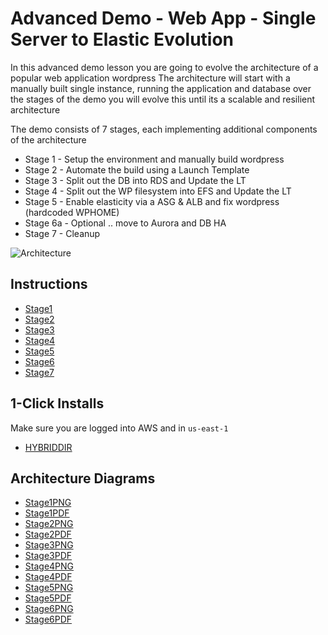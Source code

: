 # Advanced Demo - Web App - Single Server to Elastic Evolution

In this advanced demo lesson you are going to evolve the architecture of a popular web application wordpress
The architecture will start with a manually built single instance, running the application and database
over the stages of the demo you will evolve this until its a scalable and resilient architecture

The demo consists of 7 stages, each implementing additional components of the architecture  

- Stage 1 - Setup the environment and manually build wordpress  
- Stage 2 - Automate the build using a Launch Template  
- Stage 3 - Split out the DB into RDS and Update the LT 
- Stage 4 - Split out the WP filesystem into EFS and Update the LT
- Stage 5 - Enable elasticity via a ASG & ALB and fix wordpress (hardcoded WPHOME)
- Stage 6a - Optional .. move to Aurora and DB HA  
- Stage 7 - Cleanup  

![Architecture](https://github.com/acantril/learn-cantrill-io-labs/raw/master/aws-elastic-wordpress-evolution/ArchitectureEvolution.png)

## Instructions

- [Stage1](https://github.com/acantril/learn-cantrill-io-labs/blob/master/aws-elastic-wordpress-evolution/02_LABINSTRUCTIONS/STAGE1%20-%20Setup%20and%20Manual%20wordpress%20build.md)
- [Stage2](https://github.com/acantril/learn-cantrill-io-labs/blob/master/aws-elastic-wordpress-evolution/02_LABINSTRUCTIONS/STAGE2%20-%20Automate%20the%20build%20using%20a%20Launch%20Template.md)
- [Stage3](https://github.com/acantril/learn-cantrill-io-labs/blob/master/aws-elastic-wordpress-evolution/02_LABINSTRUCTIONS/STAGE3%20-%20Add%20RDS%20and%20Update%20the%20LT.md)
- [Stage4](https://github.com/acantril/learn-cantrill-io-labs/blob/master/aws-elastic-wordpress-evolution/02_LABINSTRUCTIONS/STAGE4%20-%20Add%20EFS%20and%20Update%20the%20LT.md)
- [Stage5](https://github.com/acantril/learn-cantrill-io-labs/blob/master/aws-elastic-wordpress-evolution/02_LABINSTRUCTIONS/STAGE5%20-%20Add%20an%20ELB%20and%20ASG.md)
- [Stage6](https://github.com/acantril/learn-cantrill-io-labs/blob/master/aws-elastic-wordpress-evolution/02_LABINSTRUCTIONS/STAGE6%20-%20Optional%20Aurora.md)
- [Stage7](https://github.com/acantril/learn-cantrill-io-labs/blob/master/aws-elastic-wordpress-evolution/02_LABINSTRUCTIONS/STAGE7%20-%20CLEANUP.md)


## 1-Click Installs
Make sure you are logged into AWS and in `us-east-1`  

- [HYBRIDDIR](https://console.aws.amazon.com/cloudformation/home?region=us-east-1#/stacks/quickcreate?templateURL=https://learn-cantrill-labs.s3.amazonaws.com/aws-elastic-wordpress-evolution/A4LVPC.yaml&stackName=A4LVPC)

## Architecture Diagrams

- [Stage1PNG](https://github.com/acantril/learn-cantrill-io-labs/raw/master/aws-elastic-wordpress-evolution/ArchitectureEvolution.png)
- [Stage1PDF](https://github.com/acantril/learn-cantrill-io-labs/raw/master/aws-elastic-wordpress-evolution/ArchitectureEvolution.png)
- [Stage2PNG](https://github.com/acantril/learn-cantrill-io-labs/raw/master/aws-elastic-wordpress-evolution/ArchitectureEvolution.png)
- [Stage2PDF](https://github.com/acantril/learn-cantrill-io-labs/raw/master/aws-elastic-wordpress-evolution/ArchitectureEvolution.png)
- [Stage3PNG](https://github.com/acantril/learn-cantrill-io-labs/raw/master/aws-elastic-wordpress-evolution/ArchitectureEvolution.png)
- [Stage3PDF](https://github.com/acantril/learn-cantrill-io-labs/raw/master/aws-elastic-wordpress-evolution/ArchitectureEvolution.png)
- [Stage4PNG](https://github.com/acantril/learn-cantrill-io-labs/raw/master/aws-elastic-wordpress-evolution/ArchitectureEvolution.png)
- [Stage4PDF](https://github.com/acantril/learn-cantrill-io-labs/raw/master/aws-elastic-wordpress-evolution/ArchitectureEvolution.png)
- [Stage5PNG](https://github.com/acantril/learn-cantrill-io-labs/raw/master/aws-elastic-wordpress-evolution/ArchitectureEvolution.png)
- [Stage5PDF](https://github.com/acantril/learn-cantrill-io-labs/raw/master/aws-elastic-wordpress-evolution/ArchitectureEvolution.png)
- [Stage6PNG](https://github.com/acantril/learn-cantrill-io-labs/raw/master/aws-elastic-wordpress-evolution/ArchitectureEvolution.png)
- [Stage6PDF](https://github.com/acantril/learn-cantrill-io-labs/raw/master/aws-elastic-wordpress-evolution/ArchitectureEvolution.png)





